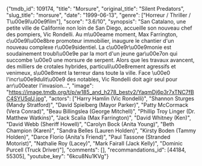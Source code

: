 {"tmdb_id": 109174, "title": "Morsure", "original_title": "Silent Predators", "slug_title": "morsure", "date": "1999-06-13", "genre": ["Horreur / Thriller / T\u00e9l\u00e9film"], "score": "3.6/10", "synopsis": "San Catalano, une petite ville de Californie non loin de San Diego, accueille son nouveau chef des pompiers, Vic Rondelli. Au m\u00eame moment, Max Farrington, c\u00e9l\u00e8bre promoteur immobilier, inaugure le chantier d'un nouveau complexe r\u00e9sidentiel. La c\u00e9r\u00e9monie est soudainement troubl\u00e9e par la mort d'un jeune gar\u00e7on qui succombe \u00e0 une morsure de serpent. Alors que les travaux avancent, des milliers de crotales hybrides, particuli\u00e8rement agressifs et venimeux, s\u00e8ment la terreur dans toute la ville. Face \u00e0 l'incr\u00e9dulit\u00e9 des notables, Vic Rondelli doit agir seul pour arr\u00eater l'invasion...", "image": "https://image.tmdb.org/t/p/w185_and_h278_bestv2/YaqmDj6p3r7xTNC7fBC4SYU5qU.jpg", "actors": ["Harry Hamlin (Vic Rondelli)", "Shannon Sturges (Mandy Stratford)", "David Spielberg (Mayor Parker)", "Patty McCormack (Vera Conrad)", "Beau Billingslea (George Mitchell)", "Phillip Troy Linger (Dr. Matthew Watkins)", "Jack Scalia (Max Farrington)", "David Whitney (Ken)", "David Webb (Sheriff Howell)", "Carolyn Bock (Anita Young)", "Beth Champion (Karen)", "Sandra Belles (Lauren Holden)", "Kirsty Boden (Tammy Holden)", "Darce Florio (Anita's Friend)", "Paul Tassone (Stranded Motorist)", "Nathalie Roy (Lacey)", "Mark Fairall (Jack Kelly)", "Dominic Purcell (Truck Driver)"], "comments": [], "recommandations_id": [44184, 55305], "youtube_key": "6kcu8Nu1KVg"}